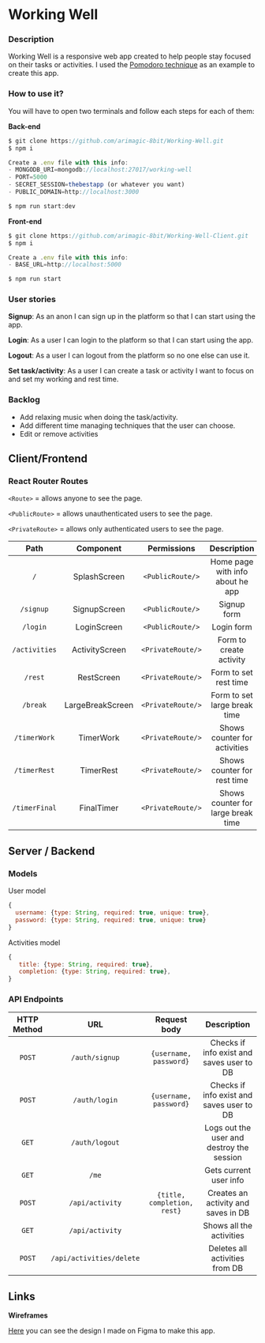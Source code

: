 # Working Well

### Description

Working Well is a responsive web app created to help people stay focused on their tasks or activities. I used the [Pomodoro technique]([https://es.wikipedia.org/wiki/T%C3%A9cnica_Pomodoro](https://es.wikipedia.org/wiki/Técnica_Pomodoro)) as an example to create this app.

### How to use it?

You will have to open two terminals and follow each steps for each of them:

**Back-end**

```js
$ git clone https://github.com/arimagic-8bit/Working-Well.git
$ npm i

Create a .env file with this info:
- MONGODB_URI=mongodb://localhost:27017/working-well
- PORT=5000
- SECRET_SESSION=thebestapp (or whatever you want)
- PUBLIC_DOMAIN=http://localhost:3000

$ npm run start:dev
```

**Front-end**

```javascript
$ git clone https://github.com/arimagic-8bit/Working-Well-Client.git
$ npm i

Create a .env file with this info:
- BASE_URL=http://localhost:5000

$ npm run start
```



### User stories

**Signup**: As an anon I can sign up in the platform so that I can start using the app.

**Login**: As a user I can login to the platform so that I can start using the app.

**Logout**: As a user I can logout from the platform so no one else can use it.

**Set task/activity**: As a user I can create a task or activity I want to focus on and set my working and rest time.

### Backlog

- Add relaxing music when doing the task/activity.
- Add different time managing techniques that the user can choose. 
- Edit or remove activities 

## Client/Frontend

### React Router Routes

`<Route>` = allows anyone to see the page.

`<PublicRoute>` = allows unauthenticated users to see the page.

`<PrivateRoute>` = allows only authenticated users to see the page.

|     Path      |    Component     |    Permissions    |            Description             |
| :-----------: | :--------------: | :---------------: | :--------------------------------: |
|      `/`      |   SplashScreen   | `<PublicRoute/>`  |  Home page with info about he app  |
|   `/signup`   |   SignupScreen   | `<PublicRoute/>`  |            Signup form             |
|   `/login`    |   LoginScreen    | `<PublicRoute/>`  |             Login form             |
| `/activities` |  ActivityScreen  | `<PrivateRoute/>` |      Form to create activity       |
|    `/rest`    |    RestScreen    | `<PrivateRoute/>` |       Form to set rest time        |
|   `/break`    | LargeBreakScreen | `<PrivateRoute/>` |    Form to set large break time    |
| `/timerWork`  |    TimerWork     | `<PrivateRoute/>` |    Shows counter for activities    |
| `/timerRest`  |    TimerRest     | `<PrivateRoute/>` |    Shows counter for rest time     |
| `/timerFinal` |    FinalTimer    | `<PrivateRoute/>` | Shows counter for large break time |

## Server / Backend

### Models

User model

```javascript
{
  username: {type: String, required: true, unique: true},
  password: {type: String, required: true, unique: true}
}
```

Activities model

```javascript
{
   title: {type: String, required: true},
   completion: {type: String, required: true},
}  
```

### API Endpoints

| HTTP Method |           URL            |        Request body         |                Description                |
| :---------: | :----------------------: | :-------------------------: | :---------------------------------------: |
|   `POST`    |      `/auth/signup`      |   `{username, password}`    | Checks if info exist and saves user to DB |
|   `POST`    |      `/auth/login`       |   `{username, password}`    | Checks if info exist and saves user to DB |
|    `GET`    |      `/auth/logout`      |                             | Logs out the user and destroy the session |
|    `GET`    |          `/me`           |                             |          Gets current user info           |
|   `POST`    |     `/api/activity`      | `{title, completion, rest}` |    Creates an activity and saves in DB    |
|    `GET`    |     `/api/activity`      |                             |         Shows all the activities          |
|   `POST`    | `/api/activities/delete` |                             |      Deletes all activities from DB       |

## Links

**Wireframes**

[Here](https://www.figma.com/file/F8bDlSbVS2Avq2Ol5W1L3Q/Work-Well?node-id=0%3A1) you can see the design I made on Figma to make this app.

